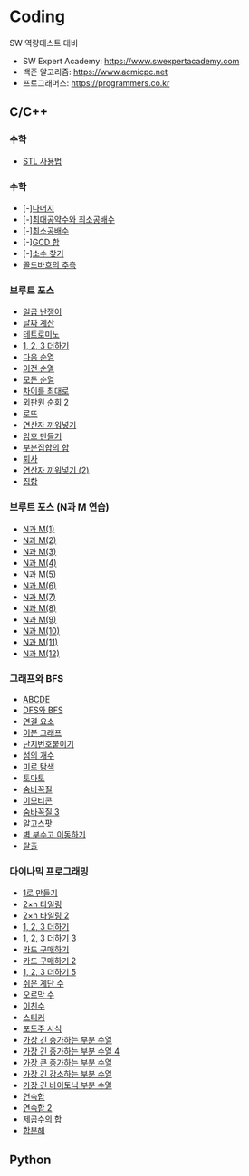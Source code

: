 # Coding
SW 역량테스트 대비 
- SW Expert Academy: https://www.swexpertacademy.com
- 백준 알고리즘: https://www.acmicpc.net 
- 프로그래머스: https://programmers.co.kr 

## C/C++  
<h3 id="-">수학</h3>
<ul>
<li><a href="https://baactree.tistory.com/29">STL 사용법</a></li>
</ul>

<h3 id="-">수학</h3>
<ul>
<li>[-]<a href="https://www.acmicpc.net/10430">나머지</a></li> 
<li>[-]<a href="https://www.acmicpc.net/problem/2609">최대공약수와 최소공배수</a></li>
<li>[-]<a href="https://www.acmicpc.net/problem/1934">최소공배수</a></li>
<li>[-]<a href="https://www.acmicpc.net/problem/9613">GCD 합</a></li>
<li>[-]<a href="https://www.acmicpc.net/problem/1978">소수 찾기</a></li>
<li><a href="https://www.acmicpc.net/problem/6588">골드바흐의 추측</a></li>
</ul>
<h3 id="-">브루트 포스</h3>
<ul>
<li><a href="https://www.acmicpc.net/problem/2309">일곱 난쟁이</a></li>
<li><a href="https://www.acmicpc.net/problem/1476">날짜 계산</a></li>
<li><a href="https://www.acmicpc.net/problem/14500">테트로미노</a></li>
<li><a href="https://www.acmicpc.net/problem/9095">1, 2, 3 더하기</a></li>
<li><a href="https://www.acmicpc.net/problem/10972">다음 순열</a></li>
<li><a href="https://www.acmicpc.net/problem/10973">이전 순열</a></li>
<li><a href="https://www.acmicpc.net/problem/10974">모든 순열</a></li>
<li><a href="https://www.acmicpc.net/problem/10819">차이를 최대로</a></li>
<li><a href="https://www.acmicpc.net/problem/10971">외판원 순회 2</a></li>
<li><a href="https://www.acmicpc.net/problem/6603">로또</a></li>
<li><a href="https://www.acmicpc.net/problem/14888">연산자 끼워넣기</a></li>
<li><a href="https://www.acmicpc.net/problem/1759">암호 만들기</a></li>
<li><a href="https://www.acmicpc.net/problem/1182">부분집합의 합</a></li>
<li><a href="https://www.acmicpc.net/problem/14501">퇴사</a></li>
<li><a href="https://www.acmicpc.net/problem/15658">연산자 끼워넣기 (2)</a></li>
<li><a href="https://www.acmicpc.net/problem/11723">집합</a></li>
</ul>
<h3 id="-n-m-">브루트 포스 (N과 M 연습)</h3>
<ul>
<li><a href="https://www.acmicpc.net/problem/15649">N과 M(1)</a></li>
<li><a href="https://www.acmicpc.net/problem/15650">N과 M(2)</a></li>
<li><a href="https://www.acmicpc.net/problem/15651">N과 M(3)</a></li>
<li><a href="https://www.acmicpc.net/problem/15652">N과 M(4)</a></li>
<li><a href="https://www.acmicpc.net/problem/15654">N과 M(5)</a></li>
<li><a href="https://www.acmicpc.net/problem/15655">N과 M(6)</a></li>
<li><a href="https://www.acmicpc.net/problem/15656">N과 M(7)</a></li>
<li><a href="https://www.acmicpc.net/problem/15657">N과 M(8)</a></li>
<li><a href="https://www.acmicpc.net/problem/15663">N과 M(9)</a></li>
<li><a href="https://www.acmicpc.net/problem/15664">N과 M(10)</a></li>
<li><a href="https://www.acmicpc.net/problem/15665">N과 M(11)</a></li>
<li><a href="https://www.acmicpc.net/problem/15666">N과 M(12)</a></li>
</ul>
<h3 id="-bfs">그래프와 BFS</h3>
<ul>
<li><a href="https://www.acmicpc.net/problem/13023">ABCDE</a></li>
<li><a href="https://www.acmicpc.net/problem/1260">DFS와 BFS</a></li>
<li><a href="https://www.acmicpc.net/problem/11724">연결 요소</a></li>
<li><a href="https://www.acmicpc.net/problem/1707">이분 그래프</a></li>
<li><a href="https://www.acmicpc.net/problem/2667">단지번호붙이기</a></li>
<li><a href="https://www.acmicpc.net/problem/4963">섬의 개수</a></li>
<li><a href="https://www.acmicpc.net/problem/2178">미로 탐색</a></li>
<li><a href="https://www.acmicpc.net/problem/7576">토마토</a></li>
<li><a href="https://www.acmicpc.net/problem/1697">숨바꼭질</a></li>
<li><a href="https://www.acmicpc.net/problem/14226">이모티콘</a></li>
<li><a href="https://www.acmicpc.net/problem/13549">숨바꼭질 3</a></li>
<li><a href="https://www.acmicpc.net/problem/1261">알고스팟</a></li>
<li><a href="https://www.acmicpc.net/problem/2206">벽 부수고 이동하기</a></li>
<li><a href="https://www.acmicpc.net/problem/3055">탈출</a></li>
</ul>
<h3 id="-">다이나믹 프로그래밍</h3>
<ul>
<li><a href="https://www.acmicpc.net/problem/1463">1로 만들기</a></li>
<li><a href="https://www.acmicpc.net/problem/11726">2×n 타일링</a></li>
<li><a href="https://www.acmicpc.net/problem/11727">2×n 타일링 2</a></li>
<li><a href="https://www.acmicpc.net/problem/9095">1, 2, 3 더하기</a></li>
<li><a href="https://www.acmicpc.net/problem/15988">1, 2, 3 더하기 3</a></li>
<li><a href="https://www.acmicpc.net/problem/11052">카드 구매하기</a></li>
<li><a href="https://www.acmicpc.net/problem/16194">카드 구매하기 2</a></li>
<li><a href="https://www.acmicpc.net/problem/15990">1, 2, 3 더하기 5</a></li>
<li><a href="https://www.acmicpc.net/problem/10844">쉬운 계단 수</a></li>
<li><a href="https://www.acmicpc.net/problem/11057">오르막 수</a></li>
<li><a href="https://www.acmicpc.net/problem/2193">이친수</a></li>
<li><a href="https://www.acmicpc.net/problem/9465">스티커</a></li>
<li><a href="https://www.acmicpc.net/problem/2156">포도주 시식</a></li>
<li><a href="https://www.acmicpc.net/problem/11053">가장 긴 증가하는 부분 수열</a></li>
<li><a href="https://www.acmicpc.net/problem/14002">가장 긴 증가하는 부분 수열 4</a></li>
<li><a href="https://www.acmicpc.net/problem/11055">가장 큰 증가하는 부분 수열</a></li>
<li><a href="https://www.acmicpc.net/problem/11722">가장 긴 감소하는 부분 수열</a></li>
<li><a href="https://www.acmicpc.net/problem/11054">가장 긴 바이토닉 부분 수열</a></li>
<li><a href="https://www.acmicpc.net/problem/1912">연속합</a></li>
<li><a href="https://www.acmicpc.net/problem/13398">연속합 2</a></li>
<li><a href="https://www.acmicpc.net/problem/1699">제곱수의 합</a></li>
<li><a href="https://www.acmicpc.net/problem/2225">합분해</a></li>
</ul>

## Python 
